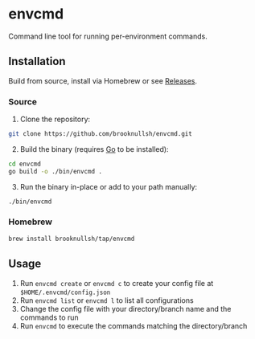 # envcmd

Command line tool for running per-environment commands.

## Installation

Build from source, install via Homebrew or see [Releases](https://github.com/brooknullsh/envcmd/releases).

### Source

1. Clone the repository:

```sh
git clone https://github.com/brooknullsh/envcmd.git
```

2. Build the binary (requires [Go](https://go.dev/doc/install) to be installed):

```sh
cd envcmd
go build -o ./bin/envcmd .
```

3. Run the binary in-place or add to your path manually:

```sh
./bin/envcmd
```

### Homebrew

```sh
brew install brooknullsh/tap/envcmd
```

## Usage

1. Run `envcmd create` or `envcmd c` to create your config file at
   `$HOME/.envcmd/config.json`
2. Run `envcmd list` or `envcmd l` to list all configurations
3. Change the config file with your directory/branch name and the commands to
   run
4. Run `envcmd` to execute the commands matching the directory/branch
